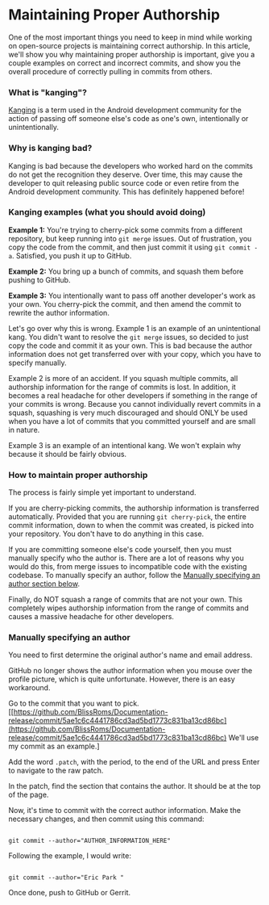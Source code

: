 # Maintaining Proper Authorship

One of the most important things you need to keep in mind while working on open-source projects is maintaining correct authorship. In this article, we'll show you why maintaining proper authorship is important, give you a couple examples on correct and incorrect commits, and show you the overall procedure of correctly pulling in commits from others.

### What is "kanging"?

[Kanging](https://www.urbandictionary.com/define.php?term=kanged) is a term used in the Android development community for the action of passing off someone else's code as one's own, intentionally or unintentionally.

### Why is kanging bad?

Kanging is bad because the developers who worked hard on the commits do not get the recognition they deserve. Over time, this may cause the developer to quit releasing public source code or even retire from the Android development community. This has definitely happened before!

### Kanging examples \(what you should avoid doing\)

**Example 1:** You're trying to cherry-pick some commits from a different repository, but keep running into `git merge` issues. Out of frustration, you copy the code from the commit, and then just commit it using `git commit -a`. Satisfied, you push it up to GitHub.

**Example 2:** You bring up a bunch of commits, and squash them before pushing to GitHub.

**Example 3:** You intentionally want to pass off another developer's work as your own. You cherry-pick the commit, and then amend the commit to rewrite the author information.

Let's go over why this is wrong. Example 1 is an example of an unintentional kang. You didn't want to resolve the `git merge` issues, so decided to just copy the code and commit it as your own. This is bad because the author information does not get transferred over with your copy, which you have to specify manually.

Example 2 is more of an accident. If you squash multiple commits, all authorship information for the range of commits is lost. In addition, it becomes a real headache for other developers if something in the range of your commits is wrong. Because you cannot individually revert commits in a squash, squashing is very much discouraged and should ONLY be used when you have a lot of commits that you committed yourself and are small in nature.

Example 3 is an example of an intentional kang. We won't explain why because it should be fairly obvious.

### How to maintain proper authorship

The process is fairly simple yet important to understand.

If you are cherry-picking commits, the authorship information is transferred automatically. Provided that you are running `git cherry-pick`, the entire commit information, down to when the commit was created, is picked into your repository. You don't have to do anything in this case.

If you are committing someone else's code yourself, then you must manually specify who the author is. There are a lot of reasons why you would do this, from merge issues to incompatible code with the existing codebase. To manually specify an author, follow the [Manually specifying an author section below](#manually-specifying-an-author).

Finally, do NOT squash a range of commits that are not your own. This completely wipes authorship information from the range of commits and causes a massive headache for other developers.

### Manually specifying an author

You need to first determine the original author's name and email address.

GitHub no longer shows the author information when you mouse over the profile picture, which is quite unfortunate. However, there is an easy workaround.

Go to the commit that you want to pick. \[[https://github.com/BlissRoms/Documentation-release/commit/5ae1c6c4441786cd3ad5bd1773c831ba13cd86bc](https://github.com/BlissRoms/Documentation-release/commit/5ae1c6c4441786cd3ad5bd1773c831ba13cd86bc) We'll use my commit as an example.\]

Add the word `.patch`, with the period, to the end of the URL and press Enter to navigate to the raw patch.

In the patch, find the section that contains the author. It should be at the top of the page.

Now, it's time to commit with the correct author information. Make the necessary changes, and then commit using this command:

```text

git commit --author="AUTHOR_INFORMATION_HERE"
```

Following the example, I would write:

```text

git commit --author="Eric Park "
```

Once done, push to GitHub or Gerrit.

